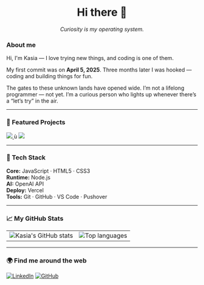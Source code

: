 <h1 align="center">Hi there 👋</h1>
<p align="center"><em>Curiosity is my operating system.</em></p>

### About me
<p>
  Hi, I'm Kasia — I love trying new things, and coding is one of them.
</p>
<p>
  My first commit was on <strong>April 5, 2025</strong>. Three months later I was hooked — coding and building things for fun.
</p>
<p>
  The gates to these unknown lands have opened wide. I’m not a lifelong programmer — not yet. I’m a curious person who lights up whenever there’s a “let’s try” in the air.
</p>


---

### 🚧 Featured Projects

<a href="https://github.com/katawiecz/quiviva">
  <img src="https://github-readme-stats.vercel.app/api/pin/?username=katawiecz&repo=quiviva&theme=gruvbox_light&hide_border=true" />
</a>ù
<a href="https://github.com/katawiecz/interactive_cv_project">
  <img src="https://github-readme-stats.vercel.app/api/pin/?username=katawiecz&repo=small_projects_katawiecz&theme=gruvbox_light&hide_border=true" />
</a>

---

### 🧰 Tech Stack
**Core:** JavaScript · HTML5 · CSS3  
**Runtime:** Node.js  
**AI:** OpenAI API  
**Deploy:** Vercel  
**Tools:** Git · GitHub · VS Code · Pushover


---

### 📈 My GitHub Stats

<table>
  <tr>
    <td>
      <picture>
        <source media="(prefers-color-scheme: dark)" srcset="https://github-readme-stats.vercel.app/api?username=katawiecz&show_icons=true&theme=tokyonight&hide_border=true" />
        <img alt="Kasia's GitHub stats" src="https://github-readme-stats.vercel.app/api?username=katawiecz&show_icons=true&theme=gruvbox_light&hide_border=true" />
      </picture>
    </td>
    <td>
      <picture>
        <source media="(prefers-color-scheme: dark)" srcset="https://github-readme-stats.vercel.app/api/top-langs/?username=katawiecz&layout=compact&theme=tokyonight&hide_border=true" />
        <img alt="Top languages" src="https://github-readme-stats.vercel.app/api/top-langs/?username=katawiecz&layout=compact&theme=gruvbox_light&hide_border=true" />
      </picture>
    </td>
  </tr>
</table>

---

### 🌍 Find me around the web
[![LinkedIn](https://img.shields.io/badge/LinkedIn-Kasia%20Wieczorek-blue?logo=linkedin)](https://linkedin.com/in/katarzyna-wieczorek-personalprofile)
[![GitHub](https://img.shields.io/badge/GitHub-katawiecz-black?logo=github)](https://github.com/katawiecz)

